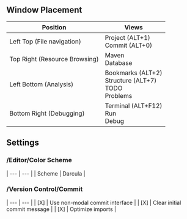 ## Window Placement

| Position | Views |
| --- | --- |
| Left Top (File navigation) | Project (ALT+1)<br>Commit (ALT+0) | 
| Top Right (Resource Browsing) | Maven<br>Database |
| Left Bottom (Analysis) | Bookmarks (ALT+2)<br>Structure (ALT+7)<br>TODO<br>Problems | 
| Bottom Right (Debugging) | Terminal (ALT+F12)<br>Run<br>Debug |

## Settings

### /Editor/Color Scheme

| --- | --- |
| Scheme | Darcula |

### /Version Control/Commit

| --- | --- |
| [X] | Use non-modal commit interface |
| [X] | Clear initial commit message |
| [X] | Optimize imports |

